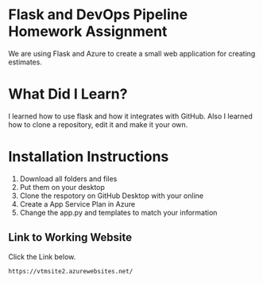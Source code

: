# Flask and DevOps Pipeline Homework Assignment
We are using Flask and Azure to create a small web application for creating estimates.


# What Did I Learn?
I learned how to use flask and how it integrates with GitHub. Also I learned how to clone a repository, edit it and make it your own. 


# Installation Instructions
1. Download all folders and files
2. Put them on your desktop
3. Clone the respotory on GitHub Desktop with your online
4. Create a App Service Plan in Azure
5. Change the app.py and templates to match your information


## Link to Working Website

Click the Link below.

```
https://vtmsite2.azurewebsites.net/
```
